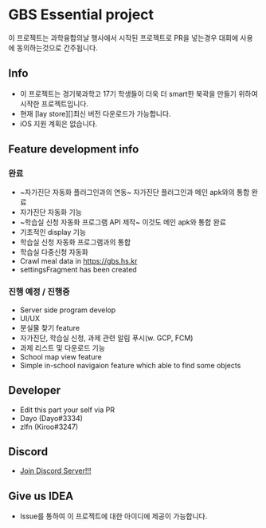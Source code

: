 GBS Essential project
=========================
이 프로젝트는 과학융합의날 행사에서 시작된 프로젝트로 PR을 넣는경우 대회에 사용에 동의하는것으로 간주됩니다.

## Info
 - 이 프로젝트는 경기북과학고 17기 학생들이 더욱 더 smart한 북곽을 만들기 위하여 시작한 프로젝트입니다.
 - 현재 [lay store][]최신 버전 다운로드가 가능합니다.
 - iOS 지원 계획은 없습니다.
 

## Feature development info
### 완료
 - ~자가진단 자동화 플러그인과의 연동~ 자가진단 플러그인과 메인 apk와의 통합 완료
 - 자가진단 자동화 기능
 - ~학습실 신청 자동화 프로그램 API 제작~ 이것도 메인 apk와 통합 완료
 - 기초적인 display 기능
 - 학습실 신청 자동화 프로그램과의 통합
 - 학습실 다중신청 자동화
 - Crawl meal data in https://gbs.hs.kr
 - settingsFragment has been created

### 진행 예정 / 진행중
 - Server side program develop
 - UI/UX
 - 분실물 찾기 feature
 - 자가진단, 학습실 신청, 과제 관련 알림 푸시(w. GCP, FCM)
 - 과제 리스트 및 다운로드 기능
 - School map view feature
 - Simple in-school navigaion feature which able to find some objects

## Developer
 - Edit this part your self via PR
 - Dayo (Dayo#3334)
 - zlfn (Kiroo#3247)

## Discord
 - [Join Discord Server!!!][DiscordSv]

## Give us IDEA
 - Issue를 통하여 이 프로젝트에 대한 아이디에 제공이 가능합니다.

 [DiscordSv]: https://discord.gg/AquMeq6bRE "Join us!!!"
 [PlayStore]: https://play.google.com/store/apps/details?id=com.dayo.executer "Download from play store"
